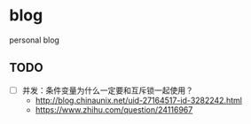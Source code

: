 # blog
personal blog

## TODO

- [ ] 并发：条件变量为什么一定要和互斥锁一起使用？
  - http://blog.chinaunix.net/uid-27164517-id-3282242.html
  - https://www.zhihu.com/question/24116967
